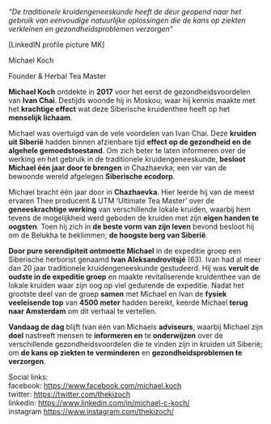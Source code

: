_“De traditionele kruidengeneeskunde heeft de deur geopend naar het gebruik van eenvoudige natuurlijke oplossingen die de kans op ziekten verkleinen en gezondheidsproblemen verzorgen”_


[LinkedIN profile picture MK]

Michael Koch 

Founder & Herbal Tea Master


**Michael Koch** ontdekte in **2017** voor het eerst de gezondheidsvoordelen van **Ivan Chai**. Destijds woonde hij in Moskou; waar hij kennis maakte met het **krachtige effect** wat deze Siberische kruidenthee heeft op het **menselijk lichaam**.

Michael was overtuigd van de vele voordelen van Ivan Chai. Deze **kruiden uit Siberië** hadden binnen afzienbare tijd **effect op de gezondheid en de algehele gemoedstoestand**. Om zich beter te laten informeren over de werking en het gebruik in de traditionele kruidengeneeskunde, **besloot Michael één jaar door te brengen** in Chazhaevka; een ver van de bewoonde wereld afgelegen **Siberische ecodorp**.

Michael bracht één jaar door in **Chazhaevka**. Hier leerde hij van de meest ervaren Thee producent & UTM ‘Ultimate Tea Master’ over de **geneeskrachtige werking** van verschillende lokale kruiden, waarbij hem tevens de mogelijkheid werd geboden de kruiden met zijn **eigen handen te oogsten**. Toen hij zich in **de beste vorm van zijn leven** bevond besloot hij om de Belukha te beklimmen; **de hoogste berg van Siberië**.

**Door pure serendipiteit ontmoette Michael** in de expeditie groep een Siberische herborist genaamd **Ivan Aleksandrovitsjé** (63). Ivan had al meer dan 20 jaar traditionele kruidengeneeskunde gestudeerd. Hij was **veruit de oudste in de expeditie groep** en maakte revitaliserende kruidenthee van de lokale kruiden waar zijn oog op viel gedurende de expeditie. Nadat het grootste deel van de groep **samen** met Michael en Ivan de **fysiek veeleisende top** van **4500 meter** hadden bereikt, keerde Michael **terug naar Amsterdam** om dit verhaal te vertellen.

**Vandaag de dag** blijft Ivan één van Michaels **adviseurs**, waarbij Michael zijn **doel** nastreeft mensen te **informeren en** te **onderwijzen** over de verschillende gezondheidsvoordelen die te vinden zijn in kruiden uit Siberië; om **de kans op ziekten te verminderen** en **gezondheidsproblemen te verzorgen**.


Social links: <br>
facebook: https://www.facebook.com/michael.koch <br>
twitter: https://twitter.com/thekizoch <br>
linkedin: https://www.linkedin.com/in/michael-c-koch/ <br>
instagram https://www.instagram.com/thekizoch/ <br>
